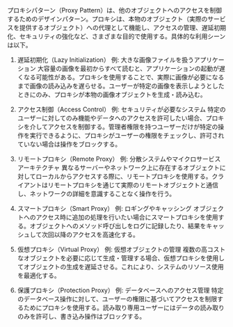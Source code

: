 プロキシパターン（Proxy Pattern）は、他のオブジェクトへのアクセスを制御するためのデザインパターン。プロキシは、本物のオブジェクト（実際のサービスを提供するオブジェクト）への代理として機能し、アクセスの管理、遅延初期化、セキュリティの強化など、さまざまな目的で使用する。具体的な利用シーンは以下。

1. 遅延初期化（Lazy Initialization）
例: 大きな画像ファイルを扱うアプリケーション
大容量の画像を最初からすべて読むと、アプリケーションの起動が遅くなる可能性がある。プロキシを使用することで、実際に画像が必要になるまで画像の読み込みを遅らせる。ユーザーが特定の画像を表示しようとしたときにのみ、プロキシが本物の画像オブジェクトを生成・読み込む。

2. アクセス制御（Access Control）
例: セキュリティが必要なシステム
特定のユーザーに対してのみ機能やデータへのアクセスを許可したい場合、プロキシを介してアクセスを制御する。管理者権限を持つユーザーだけが特定の操作を実行できるように、プロキシがユーザーの権限をチェックし、許可されていない場合は操作をブロックする。

3. リモートプロキシ（Remote Proxy）
例: 分散システムやマイクロサービスアーキテクチャ
異なるサーバーやネットワーク上に存在するオブジェクトに対してローカルからアクセスする際に、リモートプロキシを使用する。クライアントはリモートプロキシを通じて実際のリモートオブジェクトと通信し、ネットワークの詳細を意識することなく操作を行う。

4. スマートプロキシ（Smart Proxy）
例: ロギングやキャッシング
オブジェクトへのアクセス時に追加の処理を行いたい場合にスマートプロキシを使用する。オブジェクトへのメソッド呼び出しをログに記録したり、結果をキャッシュして次回以降のアクセスを高速化する。

5. 仮想プロキシ（Virtual Proxy）
例: 仮想オブジェクトの管理
複数の高コストなオブジェクトを必要に応じて生成・管理する場合、仮想プロキシを使用してオブジェクトの生成を遅延させる。これにより、システムのリソース使用を最適化する。

6. 保護プロキシ（Protection Proxy）
例: データベースへのアクセス管理
特定のデータベース操作に対して、ユーザーの権限に基づいてアクセスを制限するためにプロキシを使用する。読み取り専用ユーザーにはデータの読み取りのみを許可し、書き込み操作はブロックする。